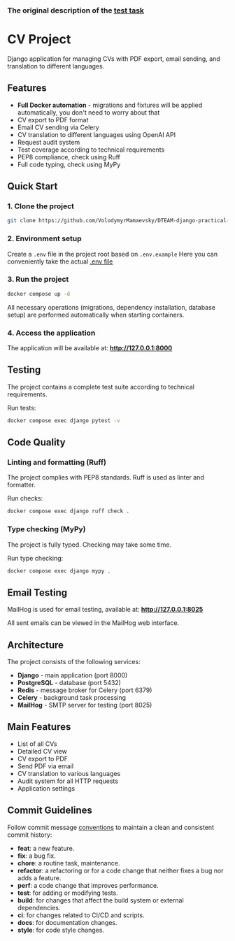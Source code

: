 ### The original description of the [test task](https://gist.github.com/VolodymyrMamaevsky/c27c38d3566e7dd37729aacb09815aa3)

# CV Project

Django application for managing CVs with PDF export, email sending, and translation to different languages.

## Features

- **Full Docker automation** - migrations and fixtures will be applied automatically, you don't need to worry about that
- CV export to PDF format
- Email CV sending via Celery
- CV translation to different languages using OpenAI API
- Request audit system
- Test coverage according to technical requirements
- PEP8 compliance, check using Ruff
- Full code typing, check using MyPy

## Quick Start

### 1. Clone the project
```bash
git clone https://github.com/VolodymyrMamaevsky/DTEAM-django-practical-test.git
```

### 2. Environment setup
Create a `.env` file in the project root based on `.env.example`
Here you can conveniently take the actual [.env file](https://gist.github.com/VolodymyrMamaevsky/9f7614d4534106f13e2f1ac21ac940f5)

### 3. Run the project
```bash
docker compose up -d
```
All necessary operations (migrations, dependency installation, database setup) are performed automatically when starting containers.

### 4. Access the application
The application will be available at: **http://127.0.0.1:8000**

## Testing

The project contains a complete test suite according to technical requirements.

Run tests:
```bash
docker compose exec django pytest -v
```

## Code Quality

### Linting and formatting (Ruff)
The project complies with PEP8 standards. Ruff is used as linter and formatter.

Run checks:
```bash
docker compose exec django ruff check .
```

### Type checking (MyPy)
The project is fully typed. Checking may take some time.

Run type checking:
```bash
docker compose exec django mypy .
```

## Email Testing

MailHog is used for email testing, available at:
**http://127.0.0.1:8025**

All sent emails can be viewed in the MailHog web interface.

## Architecture

The project consists of the following services:
- **Django** - main application (port 8000)
- **PostgreSQL** - database (port 5432)
- **Redis** - message broker for Celery (port 6379)
- **Celery** - background task processing
- **MailHog** - SMTP server for testing (port 8025)

## Main Features

- List of all CVs
- Detailed CV view
- CV export to PDF
- Send PDF via email
- CV translation to various languages
- Audit system for all HTTP requests
- Application settings

## Commit Guidelines

Follow commit message [conventions](https://www.conventionalcommits.org/en/v1.0.0/) to maintain a clean and consistent commit history:

- **feat**: a new feature.
- **fix**: a bug fix.
- **chore**: a routine task, maintenance.
- **refactor**: a refactoring or for a code change that neither fixes a bug nor adds a feature.
- **perf**: a code change that improves performance.
- **test**: for adding or modifying tests.
- **build**: for changes that affect the build system or external dependencies.
- **ci**: for changes related to CI/CD and scripts.
- **docs**: for documentation changes.
- **style**: for code style changes. 
